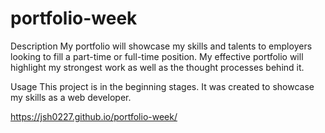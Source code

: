 # portfolio-week
Description
My portfolio will showcase my skills and talents to employers looking to fill a part-time or full-time position. My effective portfolio will highlight my strongest work as well as the thought processes behind it.


Usage
This project is in the beginning stages.  It was created to showcase my skills as a web developer.


https://jsh0227.github.io/portfolio-week/
